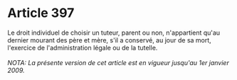 # Article 397

Le droit individuel de choisir un tuteur, parent ou non, n'appartient qu'au dernier mourant des père et mère, s'il a conservé, au jour de sa mort, l'exercice de l'administration légale ou de la tutelle.<br/><br/><i>NOTA:  La présente version de cet article est en vigueur jusqu'au 1er janvier 2009.</i>